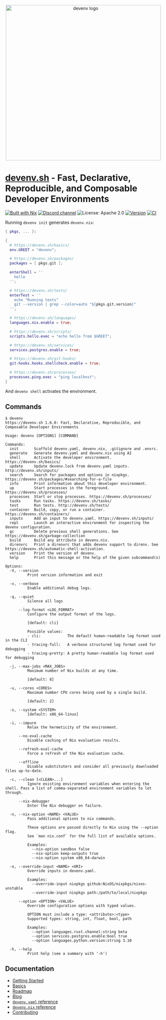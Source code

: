 <p align="center">
  <a href="https://devenv.sh">
    <picture>
      <source media="(prefers-color-scheme: light)" srcset="logos/devenv-horizontal-light-bg.svg">
      <source media="(prefers-color-scheme: dark)" srcset="logos/devenv-horizontal-dark-bg.svg">
      <img src="logos/devenv-horizontal-light-bg.svg" width="500px" alt="devenv logo">
    </picture>
  </a>
</p>

# [devenv.sh](https://devenv.sh) - Fast, Declarative, Reproducible, and Composable Developer Environments

[![Built with Nix](https://img.shields.io/static/v1?logo=nixos&logoColor=white&label=&message=Built%20with%20Nix&color=41439a)](https://builtwithnix.org)
[![Discord channel](https://img.shields.io/badge/dynamic/json?url=https%3A%2F%2Fdiscord.com%2Fapi%2Finvites%2FnaMgvexb6q%3Fwith_counts%3Dtrue&query=%24.approximate_member_count&logo=discord&logoColor=white&label=Discord%20users&color=green&style=flat)](https://discord.gg/naMgvexb6q)
![License: Apache 2.0](https://img.shields.io/github/license/cachix/devenv)
[![Version](https://img.shields.io/github/v/release/cachix/devenv?color=green&label=version&sort=semver)](https://github.com/cachix/devenv/releases)
[![CI](https://github.com/cachix/devenv/actions/workflows/buildtest.yml/badge.svg)](https://github.com/cachix/devenv/actions/workflows/buildtest.yml?branch=main)

Running ``devenv init`` generates ``devenv.nix``:

```nix
{ pkgs, ... }:

{
  # https://devenv.sh/basics/
  env.GREET = "devenv";

  # https://devenv.sh/packages/
  packages = [ pkgs.git ];

  enterShell = ''
    hello
  '';

  # https://devenv.sh/tests/
  enterTest = ''
    echo "Running tests"
    git --version | grep --color=auto "${pkgs.git.version}"
  '';

  # https://devenv.sh/languages/
  languages.nix.enable = true;

  # https://devenv.sh/scripts/
  scripts.hello.exec = "echo hello from $GREET";

  # https://devenv.sh/services/
  services.postgres.enable = true;

  # https://devenv.sh/git-hooks/
  git-hooks.hooks.shellcheck.enable = true;

  # https://devenv.sh/processes/
  processes.ping.exec = "ping localhost";
}

```

And ``devenv shell`` activates the environment.

## Commands

```
$ devenv
https://devenv.sh 1.6.0: Fast, Declarative, Reproducible, and Composable Developer Environments

Usage: devenv [OPTIONS] [COMMAND]

Commands:
  init       Scaffold devenv.yaml, devenv.nix, .gitignore and .envrc.
  generate   Generate devenv.yaml and devenv.nix using AI
  shell      Activate the developer environment. https://devenv.sh/basics/
  update     Update devenv.lock from devenv.yaml inputs. http://devenv.sh/inputs/
  search     Search for packages and options in nixpkgs. https://devenv.sh/packages/#searching-for-a-file
  info       Print information about this developer environment.
  up         Start processes in the foreground. https://devenv.sh/processes/
  processes  Start or stop processes. https://devenv.sh/processes/
  tasks      Run tasks. https://devenv.sh/tasks/
  test       Run tests. http://devenv.sh/tests/
  container  Build, copy, or run a container. https://devenv.sh/containers/
  inputs     Add an input to devenv.yaml. https://devenv.sh/inputs/
  repl       Launch an interactive environment for inspecting the devenv configuration.
  gc         Delete previous shell generations. See https://devenv.sh/garbage-collection
  build      Build any attribute in devenv.nix.
  direnvrc   Print a direnvrc that adds devenv support to direnv. See https://devenv.sh/automatic-shell-activation.
  version    Print the version of devenv.
  help       Print this message or the help of the given subcommand(s)

Options:
  -V, --version
          Print version information and exit

  -v, --verbose
          Enable additional debug logs.

  -q, --quiet
          Silence all logs

      --log-format <LOG_FORMAT>
          Configure the output format of the logs.

          [default: cli]

          Possible values:
          - cli:            The default human-readable log format used in the CLI
          - tracing-full:   A verbose structured log format used for debugging
          - tracing-pretty: A pretty human-readable log format used for debugging

  -j, --max-jobs <MAX_JOBS>
          Maximum number of Nix builds at any time.

          [default: 8]

  -u, --cores <CORES>
          Maximum number CPU cores being used by a single build.

          [default: 2]

  -s, --system <SYSTEM>
          [default: x86_64-linux]

  -i, --impure
          Relax the hermeticity of the environment.

      --no-eval-cache
          Disable caching of Nix evaluation results.

      --refresh-eval-cache
          Force a refresh of the Nix evaluation cache.

      --offline
          Disable substituters and consider all previously downloaded files up-to-date.

  -c, --clean [<CLEAN>...]
          Ignore existing environment variables when entering the shell. Pass a list of comma-separated environment variables to let through.

      --nix-debugger
          Enter the Nix debugger on failure.

  -n, --nix-option <NAME> <VALUE>
          Pass additional options to nix commands.

          These options are passed directly to Nix using the --option flag.
          See `man nix.conf` for the full list of available options.

          Examples:
            --nix-option sandbox false
            --nix-option keep-outputs true
            --nix-option system x86_64-darwin

  -o, --override-input <NAME> <URI>
          Override inputs in devenv.yaml.

          Examples:
            --override-input nixpkgs github:NixOS/nixpkgs/nixos-unstable
            --override-input nixpkgs path:/path/to/local/nixpkgs

      --option <OPTION> <VALUE>
          Override configuration options with typed values.

          OPTION must include a type: <attribute>:<type>
          Supported types: string, int, float, bool, path

          Examples:
            --option languages.rust.channel:string beta
            --option services.postgres.enable:bool true
            --option languages.python.version:string 3.10

  -h, --help
          Print help (see a summary with '-h')
```

## Documentation

- [Getting Started](https://devenv.sh/getting-started/)
- [Basics](https://devenv.sh/basics/)
- [Roadmap](https://devenv.sh/roadmap/)
- [Blog](https://devenv.sh/blog/)
- [`devenv.yaml` reference](https://devenv.sh/reference/yaml-options/)
- [`devenv.nix` reference](https://devenv.sh/reference/options/)
- [Contributing](https://devenv.sh/community/contributing/)
